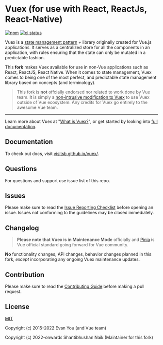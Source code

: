 # Vuex (for use with React, ReactJs, React-Native)

[![npm](https://img.shields.io/npm/v/vuex.svg)](https://github.com/visitsb/vuex/packages/1347458)
[![ci status](https://circleci.com/gh/visitsb/vuex/tree/fork%2Fmain.png?style=shield)](https://circleci.com/gh/visitsb/vuex)

Vuex is a [state management pattern](https://en.wikipedia.org/wiki/State_management) + library originally created for Vue.js applications. It serves as a centralized store for all the components in an application, with rules ensuring that the state can only be mutated in a predictable fashion. 

This **fork** makes Vuex available for use in non-Vue applications such as React, ReactJS, React Native. When it comes to state management, Vuex comes to being one of the most perfect, and predictable state management library based on concepts (and terminology).

> This fork is **not** offcially endorsed nor related to work done by Vue team. It is simply a [non-intrusive modification to Vuex](https://github.com/vuejs/vuex/pull/2149) to use Vuex outside of Vue ecosystem. Any credits for Vuex go entirely to the awesome Vue team.

---

Learn more about Vuex at "[What is Vuex?](https://visitsb.github.io/vuex/)", or get started by looking into [full documentation](https://visitsb.github.io/vuex/).

## Documentation

To check out docs, visit [visitsb.github.io/vuex/](https://visitsb.github.io/vuex/).

## Questions

For questions and support use issue list of this repo.

## Issues

Please make sure to read the [Issue Reporting Checklist](https://github.com/visitsb/vuex/tree/fork/main/.github/contributing.md#issue-reporting-guidelines) before opening an issue. Issues not conforming to the guidelines may be closed immediately.

## Changelog

> **Please note that Vuex is in Maintenance Mode** officially and [Pinia](https://github.com/vuejs/rfcs/pull/271#issuecomment-1082732704) is Vue official standard going forward for Vue community.

**No** functionality changes, API changes, behavior changes planned in this fork, _except_ incorporating any ongoing Vuex maintenance updates.

## Contribution

Please make sure to read the [Contributing Guide](https://github.com/visitsb/vuex/tree/fork/main/.github/contributing.md) before making a pull request.

## License

[MIT](http://opensource.org/licenses/MIT)

Copyright (c) 2015-2022 Evan You (and Vue team)

Copyright (c) 2022-onwards Shantibhushan Naik (Maintainer for this fork)
